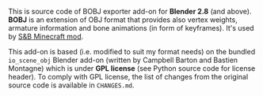 This is source code of BOBJ exporter add-on for **Blender 2.8** (and above). **BOBJ** is an extension of OBJ format that provides also vertex weights, armature information and bone animations (in form of keyframes). It's used by [S&B Minecraft mod](https://github.com/mchorse/snb).

This add-on is based (i.e. modified to suit my format needs) on the bundled `io_scene_obj` Blender add-on (written by Campbell Barton and Bastien Montagne) which is under **GPL license** (see Python source code for license header). To comply with GPL license, the list of changes from the original source code is available in `CHANGES.md`. 
